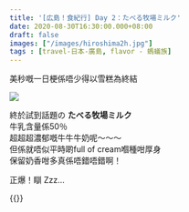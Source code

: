```yaml
---
title: '[広島！食紀行] Day 2：たべる牧場ミルク'
date: 2020-08-30T16:30:00.000+08:00
draft: false
images: ["/images/hiroshima2h.jpg"]
tags : [travel-日本-廣島, flavor - 螞蟻族]
---
```


 美秒嘅一日梗係唔少得以雪糕為終結  

![](/images/hiroshima2h.jpg)

終於試到話題の **たべる牧場ミルク**  
牛乳含量係50％  
超超超濃郁嘅牛牛牛奶呢～～～  
但係就唔似平時啲full of cream嗰種咁厚身  
保留奶香咁多真係唔錯唔錯啊！  
  
  
正爆！瞓 Zzz…
  
  
{{<hiroshima>}}

